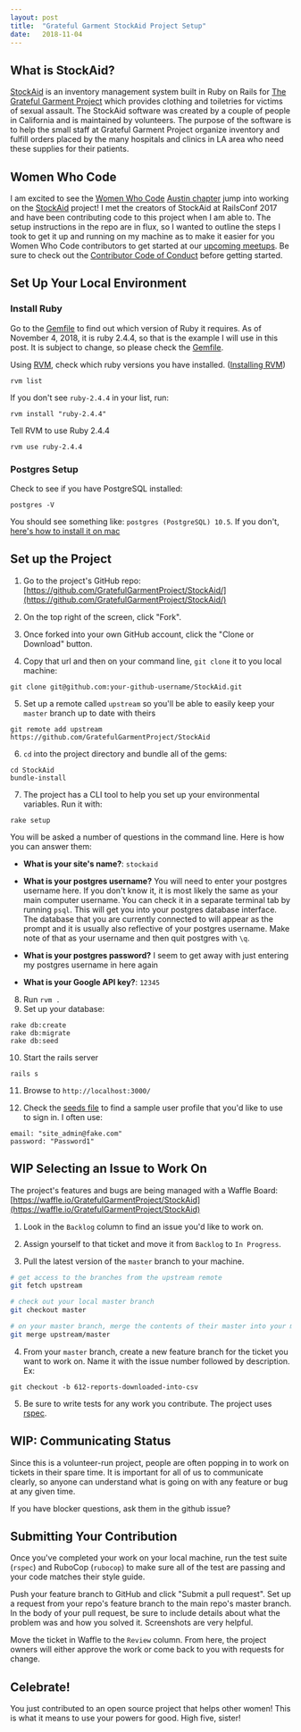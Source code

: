 ```yaml
---
layout: post
title:  "Grateful Garment StockAid Project Setup"
date:   2018-11-04
---
```


## What is StockAid?
[StockAid](https://github.com/GratefulGarmentProject/StockAid/) is an inventory management system built in Ruby on Rails for [The Grateful Garment Project](https://gratefulgarment.org/) which provides clothing and toiletries for victims of sexual assault. The StockAid software was created by a couple of people in California and is maintained by volunteers. The purpose of the software is to help the small staff at Grateful Garment Project organize inventory and fulfill orders placed by the many hospitals and clinics in LA area who need these supplies for their patients.

## Women Who Code
I am excited to see the [Women Who Code](https://www.womenwhocode.com/) [Austin chapter](https://www.meetup.com/Women-Who-Code-Austin/) jump into working on the [StockAid](https://github.com/GratefulGarmentProject/StockAid/) project! I met the creators of StockAid at RailsConf 2017 and have been contributing code to this project when I am able to. The setup instructions in the repo are in flux, so I wanted to outline the steps I took to get it up and running on my machine as to make it easier for you Women Who Code contributors to get started at our [upcoming meetups](https://www.meetup.com/Women-Who-Code-Austin/events/). Be sure to check out the [Contributor Code of Conduct](https://github.com/GratefulGarmentProject/StockAid/blob/master/CODE_OF_CONDUCT.md) before getting started.

## Set Up Your Local Environment

### Install Ruby
Go to the [Gemfile](https://github.com/GratefulGarmentProject/StockAid/blob/master/Gemfile) to find out which version of Ruby it requires. As of November 4, 2018, it is ruby 2.4.4, so that is the example I will use in this post. It is subject to change, so please check the [Gemfile](https://github.com/GratefulGarmentProject/StockAid/blob/master/Gemfile).

Using [RVM](https://rvm.io/), check which ruby versions you have installed. ([Installing RVM](https://rvm.io/rvm/install))
```
rvm list
```
If you don't see `ruby-2.4.4` in your list, run:
```
rvm install "ruby-2.4.4"
```
Tell RVM to use Ruby 2.4.4
```
rvm use ruby-2.4.4
```

### Postgres Setup
Check to see if you have PostgreSQL installed:
```
postgres -V
```
You should see something like: `postgres (PostgreSQL) 10.5`. If you don't, [here's how to install it on mac](https://www.codementor.io/engineerapart/getting-started-with-postgresql-on-mac-osx-are8jcopb)

## Set up the Project

1) Go to the project's GitHub repo: [https://github.com/GratefulGarmentProject/StockAid/](https://github.com/GratefulGarmentProject/StockAid/)

2) On the top right of the screen, click "Fork".

3) Once forked into your own GitHub account, click the "Clone or Download" button.

4) Copy that url and then on your command line, `git clone` it to you local machine:
```
git clone git@github.com:your-github-username/StockAid.git
```
5) Set up a remote called `upstream` so you'll be able to easily keep your `master` branch up to date with theirs
```
git remote add upstream https://github.com/GratefulGarmentProject/StockAid
```
6) `cd` into the project directory and bundle all of the gems:
```
cd StockAid
bundle-install
```
7) The project has a CLI tool to help you set up your environmental variables. Run it with:
```
rake setup
```
You will be asked a number of questions in the command line. Here is how you can answer them:

- **What is your site's name?**: `stockaid`

- **What is your postgres username?**
You will need to enter your postgres username here. If you don't know it, it is most likely the same as your main computer username. You can check it in a separate terminal tab by running `psql`. This will get you into your postgres database interface. The database that you are currently connected to will appear as the prompt and it is usually also reflective of your postgres username. Make note of that as your username and then quit postgres with `\q`.

- **What is your postgres password?**
I seem to get away with just entering my postgres username in here again
- **What is your Google API key?**: `12345`

8) Run `rvm .`
9) Set up your database:
  ```
  rake db:create
  rake db:migrate
  rake db:seed
  ```
10) Start the rails server
  ```
  rails s
  ```
11) Browse to `http://localhost:3000/`

12) Check the [seeds file](https://github.com/GratefulGarmentProject/StockAid/blob/master/db/seeds.rb#L32) to find a sample user profile that you'd like to use to sign in. I often use:
```
email: "site_admin@fake.com"
password: "Password1"
```

## WIP Selecting an Issue to Work On
The project's features and bugs are being managed with a Waffle Board: [https://waffle.io/GratefulGarmentProject/StockAid](https://waffle.io/GratefulGarmentProject/StockAid)

1) Look in the `Backlog` column to find an issue you'd like to work on.

2) Assign yourself to that ticket and move it from `Backlog` to `In Progress`.

3) Pull the latest version of the `master` branch to your machine.

```bash
# get access to the branches from the upstream remote
git fetch upstream

# check out your local master branch
git checkout master

# on your master branch, merge the contents of their master into your master
git merge upstream/master
```

4)  From your `master` branch, create a new feature branch for the ticket you want to work on. Name it with the issue number followed by description. Ex:
```
git checkout -b 612-reports-downloaded-into-csv
```
5) Be sure to write tests for any work you contribute. The project uses [rspec](http://rspec.info/).

## WIP: Communicating Status
Since this is a volunteer-run project, people are often popping in to work on tickets in their spare time. It is important for all of us to communicate clearly, so anyone can understand what is going on with any feature or bug at any given time.

If you have blocker questions, ask them in the github issue?


## Submitting Your Contribution
Once you've completed your work on your local machine, run the test suite (`rspec`) and RuboCop (`rubocop`) to make sure all of the test are passing and your code matches their style guide.

Push your feature branch to GitHub and click "Submit a pull request". Set up a request from your repo's feature branch to the main repo's master branch. In the body of your pull request, be sure to include details about what the problem was and how you solved it. Screenshots are very helpful.

Move the ticket in Waffle to the `Review` column. From here, the project owners will either approve the work or come back to you with requests for change.  

## Celebrate!
You just contributed to an open source project that helps other women! This is what it means to use your powers for good. High five, sister!
